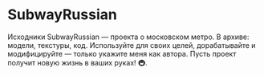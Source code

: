# SubwayRussian
Исходники SubwayRussian — проекта о московском метро. В архиве: модели, текстуры, код. Используйте для своих целей, дорабатывайте и модифицируйте — только укажите меня как автора. Пусть проект получит новую жизнь в ваших руках! 🚇.
